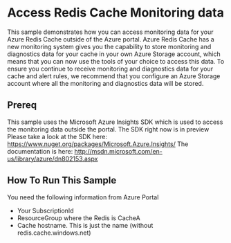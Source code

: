 Access Redis Cache Monitoring data
====================================

This sample demonstrates how you can access monitoring data for your Azure Redis Cache outside of the Azure portal.
Azure Redis Cache has a new monitoring system gives you the capability to store monitoring and diagnostics data for your cache in your own Azure Storage account, which means that you can now use the tools of your choice to access this data. To ensure you continue to receive monitoring and diagnostics data for your cache and alert rules, we recommend that you configure an Azure Storage account where all the monitoring and diagnostics data will be stored.

## Prereq
This sample uses the Microsoft Azure Insights SDK which is used to access the monitoring data outside the portal. The SDK right now is in preview
Please take a look at the SDK here: https://www.nuget.org/packages/Microsoft.Azure.Insights/ 
The documentation is here: http://msdn.microsoft.com/en-us/library/azure/dn802153.aspx

## How To Run This Sample

You need the following information from Azure Portal
- Your SubscriptionId
- ResourceGroup where the Redis is CacheA
- Cache hostname. This is just the name (without redis.cache.windows.net)

